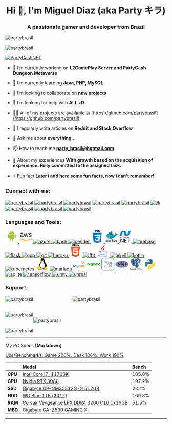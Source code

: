 <h1 align="center">Hi 👋, I'm Miguel Diaz (aka Party キラ)</h1>
<h3 align="center">A passionate gamer and developer from Brazil</h3>

<p align="left"> <img src="https://komarev.com/ghpvc/?username=partybrasil&label=Profile%20views&color=0e75b6&style=plastic" alt="partybrasil" /> </p>

<p align="left"> <a href="https://github.com/ryo-ma/github-profile-trophy"><img src="https://github-profile-trophy.vercel.app/?username=partybrasil" alt="partybrasil" /></a> </p>

<p align="left"> <a href="https://twitter.com/PartyCashNFT" target="blank"><img src="https://img.shields.io/twitter/follow/PartyCashNFT?logo=twitter&style=for-the-badge" alt="PartyCashNFT" /></a> </p>

- 🔭 I’m currently working on **L2GamePlay Server and PartyCash Dungeon Metaverse**

- 🌱 I’m currently learning **Java, PHP, MySQL**

- 👯 I’m looking to collaborate on **new projects**

- 🤝 I’m looking for help with **ALL xD**

- 👨‍💻 All of my projects are available at [https://github.com/partybrasil](https://github.com/partybrasil)

- 📝 I regularly write articles on **Reddit and Stack Overflow**

- 💬 Ask me about **everything..**

- 📫 How to reach me **party_brasil@hotmail.com**

- 📄 About my experiences **With growth based on the acquisition of experience. Fully committed to the assigned task.**

- ⚡ Fun fact **Later i add here some fun facts, now i can't remember!**

<h3 align="left">Connect with me:</h3>
<p align="left">
<a href="https://twitter.com/partybrasil" target="blank"><img align="center" src="https://raw.githubusercontent.com/rahuldkjain/github-profile-readme-generator/master/src/images/icons/Social/twitter.svg" alt="partybrasil" height="30" width="40" /></a>
<a href="https://linkedin.com/in/partybrasil" target="blank"><img align="center" src="https://raw.githubusercontent.com/rahuldkjain/github-profile-readme-generator/master/src/images/icons/Social/linked-in-alt.svg" alt="partybrasil" height="30" width="40" /></a>
<a href="https://stackoverflow.com/users/partybrasil" target="blank"><img align="center" src="https://raw.githubusercontent.com/rahuldkjain/github-profile-readme-generator/master/src/images/icons/Social/stack-overflow.svg" alt="partybrasil" height="30" width="40" /></a>
<a href="https://fb.com/partybrasil" target="blank"><img align="center" src="https://raw.githubusercontent.com/rahuldkjain/github-profile-readme-generator/master/src/images/icons/Social/facebook.svg" alt="partybrasil" height="30" width="40" /></a>
<a href="https://instagram.com/partybrasil" target="blank"><img align="center" src="https://raw.githubusercontent.com/rahuldkjain/github-profile-readme-generator/master/src/images/icons/Social/instagram.svg" alt="partybrasil" height="30" width="40" /></a>
<a href="https://medium.com/@" target="blank"><img align="center" src="https://raw.githubusercontent.com/rahuldkjain/github-profile-readme-generator/master/src/images/icons/Social/medium.svg" alt="@" height="30" width="40" /></a>
<a href="https://www.youtube.com/c/partybrasil" target="blank"><img align="center" src="https://raw.githubusercontent.com/rahuldkjain/github-profile-readme-generator/master/src/images/icons/Social/youtube.svg" alt="partybrasil" height="30" width="40" /></a>
<a href="https://www.hackerearth.com/partybrasil" target="blank"><img align="center" src="https://raw.githubusercontent.com/rahuldkjain/github-profile-readme-generator/master/src/images/icons/Social/hackerearth.svg" alt="partybrasil" height="30" width="40" /></a>
<a href="https://discord.gg/partybrasil" target="blank"><img align="center" src="https://raw.githubusercontent.com/rahuldkjain/github-profile-readme-generator/master/src/images/icons/Social/discord.svg" alt="partybrasil" height="30" width="40" /></a>
</p>

<h3 align="left">Languages and Tools:</h3>
<p align="left"> <a href="https://developer.android.com" target="_blank" rel="noreferrer"> <img src="https://raw.githubusercontent.com/devicons/devicon/master/icons/android/android-original-wordmark.svg" alt="android" width="40" height="40"/> </a> <a href="https://aws.amazon.com" target="_blank" rel="noreferrer"> <img src="https://raw.githubusercontent.com/devicons/devicon/master/icons/amazonwebservices/amazonwebservices-original-wordmark.svg" alt="aws" width="40" height="40"/> </a> <a href="https://azure.microsoft.com/en-in/" target="_blank" rel="noreferrer"> <img src="https://www.vectorlogo.zone/logos/microsoft_azure/microsoft_azure-icon.svg" alt="azure" width="40" height="40"/> </a> <a href="https://www.gnu.org/software/bash/" target="_blank" rel="noreferrer"> <img src="https://www.vectorlogo.zone/logos/gnu_bash/gnu_bash-icon.svg" alt="bash" width="40" height="40"/> </a> <a href="https://www.blender.org/" target="_blank" rel="noreferrer"> <img src="https://download.blender.org/branding/community/blender_community_badge_white.svg" alt="blender" width="40" height="40"/> </a> <a href="https://www.w3schools.com/css/" target="_blank" rel="noreferrer"> <img src="https://raw.githubusercontent.com/devicons/devicon/master/icons/css3/css3-original-wordmark.svg" alt="css3" width="40" height="40"/> </a> <a href="https://www.docker.com/" target="_blank" rel="noreferrer"> <img src="https://raw.githubusercontent.com/devicons/devicon/master/icons/docker/docker-original-wordmark.svg" alt="docker" width="40" height="40"/> </a> <a href="https://dotnet.microsoft.com/" target="_blank" rel="noreferrer"> <img src="https://raw.githubusercontent.com/devicons/devicon/master/icons/dot-net/dot-net-original-wordmark.svg" alt="dotnet" width="40" height="40"/> </a> <a href="https://firebase.google.com/" target="_blank" rel="noreferrer"> <img src="https://www.vectorlogo.zone/logos/firebase/firebase-icon.svg" alt="firebase" width="40" height="40"/> </a> <a href="https://flask.palletsprojects.com/" target="_blank" rel="noreferrer"> <img src="https://www.vectorlogo.zone/logos/pocoo_flask/pocoo_flask-icon.svg" alt="flask" width="40" height="40"/> </a> <a href="https://cloud.google.com" target="_blank" rel="noreferrer"> <img src="https://www.vectorlogo.zone/logos/google_cloud/google_cloud-icon.svg" alt="gcp" width="40" height="40"/> </a> <a href="https://git-scm.com/" target="_blank" rel="noreferrer"> <img src="https://www.vectorlogo.zone/logos/git-scm/git-scm-icon.svg" alt="git" width="40" height="40"/> </a> <a href="https://heroku.com" target="_blank" rel="noreferrer"> <img src="https://www.vectorlogo.zone/logos/heroku/heroku-icon.svg" alt="heroku" width="40" height="40"/> </a> <a href="https://www.w3.org/html/" target="_blank" rel="noreferrer"> <img src="https://raw.githubusercontent.com/devicons/devicon/master/icons/html5/html5-original-wordmark.svg" alt="html5" width="40" height="40"/> </a> <a href="https://ifttt.com/" target="_blank" rel="noreferrer"> <img src="https://www.vectorlogo.zone/logos/ifttt/ifttt-ar21.svg" alt="ifttt" width="40" height="40"/> </a> <a href="https://www.java.com" target="_blank" rel="noreferrer"> <img src="https://raw.githubusercontent.com/devicons/devicon/master/icons/java/java-original.svg" alt="java" width="40" height="40"/> </a> <a href="https://jekyllrb.com/" target="_blank" rel="noreferrer"> <img src="https://www.vectorlogo.zone/logos/jekyllrb/jekyllrb-icon.svg" alt="jekyll" width="40" height="40"/> </a> <a href="https://kotlinlang.org" target="_blank" rel="noreferrer"> <img src="https://www.vectorlogo.zone/logos/kotlinlang/kotlinlang-icon.svg" alt="kotlin" width="40" height="40"/> </a> <a href="https://kubernetes.io" target="_blank" rel="noreferrer"> <img src="https://www.vectorlogo.zone/logos/kubernetes/kubernetes-icon.svg" alt="kubernetes" width="40" height="40"/> </a> <a href="https://www.linux.org/" target="_blank" rel="noreferrer"> <img src="https://raw.githubusercontent.com/devicons/devicon/master/icons/linux/linux-original.svg" alt="linux" width="40" height="40"/> </a> <a href="https://mariadb.org/" target="_blank" rel="noreferrer"> <img src="https://www.vectorlogo.zone/logos/mariadb/mariadb-icon.svg" alt="mariadb" width="40" height="40"/> </a> <a href="https://www.mysql.com/" target="_blank" rel="noreferrer"> <img src="https://raw.githubusercontent.com/devicons/devicon/master/icons/mysql/mysql-original-wordmark.svg" alt="mysql" width="40" height="40"/> </a> <a href="https://www.nginx.com" target="_blank" rel="noreferrer"> <img src="https://raw.githubusercontent.com/devicons/devicon/master/icons/nginx/nginx-original.svg" alt="nginx" width="40" height="40"/> </a> <a href="https://www.photoshop.com/en" target="_blank" rel="noreferrer"> <img src="https://raw.githubusercontent.com/devicons/devicon/master/icons/photoshop/photoshop-line.svg" alt="photoshop" width="40" height="40"/> </a> <a href="https://www.php.net" target="_blank" rel="noreferrer"> <img src="https://raw.githubusercontent.com/devicons/devicon/master/icons/php/php-original.svg" alt="php" width="40" height="40"/> </a> <a href="https://www.postgresql.org" target="_blank" rel="noreferrer"> <img src="https://raw.githubusercontent.com/devicons/devicon/master/icons/postgresql/postgresql-original-wordmark.svg" alt="postgresql" width="40" height="40"/> </a> <a href="https://www.python.org" target="_blank" rel="noreferrer"> <img src="https://raw.githubusercontent.com/devicons/devicon/master/icons/python/python-original.svg" alt="python" width="40" height="40"/> </a> <a href="https://www.sqlite.org/" target="_blank" rel="noreferrer"> <img src="https://www.vectorlogo.zone/logos/sqlite/sqlite-icon.svg" alt="sqlite" width="40" height="40"/> </a> <a href="https://www.tensorflow.org" target="_blank" rel="noreferrer"> <img src="https://www.vectorlogo.zone/logos/tensorflow/tensorflow-icon.svg" alt="tensorflow" width="40" height="40"/> </a> <a href="https://unity.com/" target="_blank" rel="noreferrer"> <img src="https://www.vectorlogo.zone/logos/unity3d/unity3d-icon.svg" alt="unity" width="40" height="40"/> </a> <a href="https://unrealengine.com/" target="_blank" rel="noreferrer"> <img src="https://raw.githubusercontent.com/kenangundogan/fontisto/036b7eca71aab1bef8e6a0518f7329f13ed62f6b/icons/svg/brand/unreal-engine.svg" alt="unreal" width="40" height="40"/> </a> </p>

<h3 align="left">Support:</h3>
<p><a href="https://www.buymeacoffee.com/partybrasil"> <img align="left" src="https://cdn.buymeacoffee.com/buttons/v2/default-yellow.png" height="50" width="210" alt="partybrasil" /></a><a href="https://ko-fi.com/partybrasil"> <img align="left" src="https://cdn.ko-fi.com/cdn/kofi3.png?v=3" height="50" width="210" alt="partybrasil" /></a></p><br><br>

<p><img align="left" src="https://github-readme-stats.vercel.app/api/top-langs?username=partybrasil&show_icons=true&theme=dracula&locale=en&layout=compact" alt="partybrasil" /></p>

<p>&nbsp;<img align="center" src="https://github-readme-stats.vercel.app/api?username=partybrasil&show_icons=true&theme=radical&locale=en" alt="partybrasil" /></p>

<p><img align="center" src="https://github-readme-streak-stats.herokuapp.com/?user=partybrasil&theme=dark" alt="partybrasil" /></p>


---

My _PC_ Specs **[Markdown]**

[UserBenchmarks: Game 200%, Desk 106%, Work 198%](https://www.userbenchmark.com/UserRun/65654640)

|               | Model                                                                                                                                     | Bench  |
| :------------ | :---------------------------------------------------------------------------------------------------------------------------------------- | :----- |
| **CPU** | [Intel Core i7-11700K](https://cpu.userbenchmark.com/Intel-Core-i7-11700K/Rating/4107)                                                       | 105.8% |
| **GPU** | [Nvidia RTX 3080](https://gpu.userbenchmark.com/Nvidia-RTX-3080/Rating/4080)                                                                 | 197.2% |
| **SSD** | [Gigabyte GP-GM30512G-G 512GB](https://ssd.userbenchmark.com/SpeedTest/1582251/GIGABYTE-GP-GM30512G-G)                                       | 232%   |
| **HDD** | [WD Blue 1TB (2012)](https://hdd.userbenchmark.com/WD-Blue-1TB-2012/Rating/1779)                                                             | 100.8% |
| **RAM** | [Corsair Vengeance LPX DDR4 3200 C16 1x16GB](https://ram.userbenchmark.com/SpeedTest/748189/Corsair-Vengeance-LPX-CMK16GX4M1E3200C16-1x16GB) | 51.5%  |
| **MBD** | [Gigabyte GA-Z590 GAMING X](https://www.userbenchmark.com/System/Gigabyte-GA-Z590-GAMING-X/226038)                                           |        |


---
